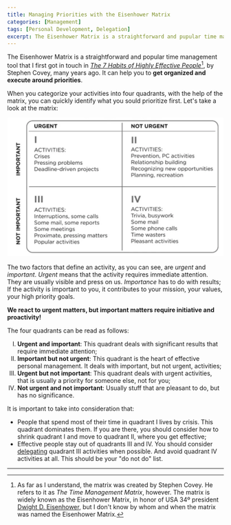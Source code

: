 ```yaml
---
title: Managing Priorities with the Eisenhower Matrix
categories: [Management]
tags: [Personal Development, Delegation]
excerpt: The Eisenhower Matrix is a straightforward and pupular time management tool that can help you to get organized and execute around priorities.
---
```


The Eisenhower Matrix is a straightforward and popular time management tool that I first got in touch in *[The 7 Habits of Highly Effective People](/the-7-habits-of-highly-effective-people)*[^1], by Stephen Covey, many years ago. It can help you to **get organized and execute around priorities**.

When you categorize your activities into four quadrants, with the help of the matrix, you can quickly identify what you sould prioritize first. Let's take a look at the matrix:

![The Time Management Matrix](/images/posts/2023-02-27-eisenhower-matrix/the-time-management-matrix.png "The Time Management Matrix, by Stephen Covey.")

The two factors that define an activity, as you can see, are *urgent* and *important*. *Urgent* means that the activity requires immediate attention. They are usually visible and press on us. *Importance* has to do with results; If the activity is important to you, it contributes to your mission, your values, your high priority goals.

**We react to urgent matters, but important matters require initiative and proactivity!**

The four quadrants can be read as follows:

<ol type="I">
  <li><b>Urgent and important</b>: This quadrant deals with significant results that require immediate attention;</li>
  <li><b>Important but not urgent</b>: This quadrant is the heart of effective personal management. It deals with important, but not urgent, activities;</li>
  <li><b>Urgent but not important</b>: This quadrant deals with urgent activities, that is usually a priority for someone else, not for you;</li>
  <li><b>Not urgent and not important</b>: Usually stuff that are pleasant to do, but has no significance.</li>
</ol>

It is important to take into consideration that:

- People that spend most of their time in quadrant I lives by crisis. This quadrant dominates them. If you are there, you should consider how to shrink quadrant I and move to quadrant II, where you get effective;
- Effective people stay out of quadrants III and IV. You should consider [delegating](/mgmt/people/delegation) quadrant III activities when possible. And avoid quadrant IV activities at all. This should be your "do not do" list.

---

[^1]: As far as I understand, the matrix was created by Stephen Covey. He refers to it as *The Time Management Matrix*, however. The matrix is widely known as the Eisenhower Matrix, in honor of USA 34º president [Dwight D. Eisenhower](https://en.wikipedia.org/wiki/Dwight_D._Eisenhower), but I don't know by whom and when the matrix was named the Eisenhower Matrix.